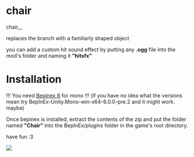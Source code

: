 # chair

chair,,,

replaces the branch with a familiarly shaped object

you can add a custom hit sound effect by putting any **.ogg** file into the mod's folder and naming it **"hitsfx"**

# Installation

!!! You need [Bepinex 6](https://github.com/BepInEx/BepInEx/releases/tag/v6.0.0-pre.2) for mono !!!
(if you have no idea what the versions mean try BepInEx-Unity.Mono-win-x64-6.0.0-pre.2 and it might work. maybe)

Once bepinex is installed, extract the contents of the zip and put the folder named **"Chair"** into the BepInEx/plugins folder in the game's root directory.

have fun :3

![](https://files.catbox.moe/0sq3d2.jpg)
